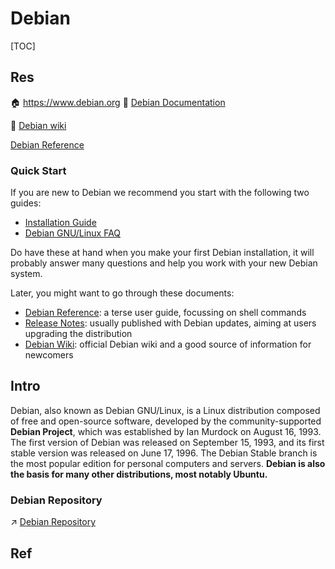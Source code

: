 # Debian

[TOC]



## Res
🏠 https://www.debian.org
📂 [Debian Documentation ](https://www.debian.org/doc/)

📄 [Debian wiki](https://wiki.debian.org/FrontPage)

[Debian Reference](https://www.debian.org/doc/manuals/debian-reference/)


### Quick Start
If you are new to Debian we recommend you start with the following two guides:
- [Installation Guide](https://www.debian.org/releases/stable/installmanual)
- [Debian GNU/Linux FAQ](https://www.debian.org/doc/manuals/debian-faq/)

Do have these at hand when you make your first Debian installation, it will probably answer many questions and help you work with your new Debian system.

Later, you might want to go through these documents:
- [Debian Reference](https://www.debian.org/doc/manuals/debian-reference/): a terse user guide, focussing on shell commands
- [Release Notes](https://www.debian.org/releases/stable/releasenotes): usually published with Debian updates, aiming at users upgrading the distribution
- [Debian Wiki](https://wiki.debian.org/): official Debian wiki and a good source of information for newcomers



## Intro
Debian, also known as Debian GNU/Linux, is a Linux distribution composed of free and open-source software, developed by the community-supported **Debian Project**, which was established by Ian Murdock on August 16, 1993. The first version of Debian was released on September 15, 1993, and its first stable version was released on June 17, 1996. The Debian Stable branch is the most popular edition for personal computers and servers. **Debian is also the basis for many other distributions, most notably Ubuntu.**


### Debian Repository
↗ [Debian Repository](../../../../🐚%20Shell%20&%20Terminals%20(Console)/📦%20CLI%20Package%20&%20Software%20Management/Debian-based%20OS%20Package%20Management/Debian%20Repository.md)



## Ref
[The 11 Best Debian-based Linux Distributions]: https://www.tecmint.com/debian-based-linux-distributions/

